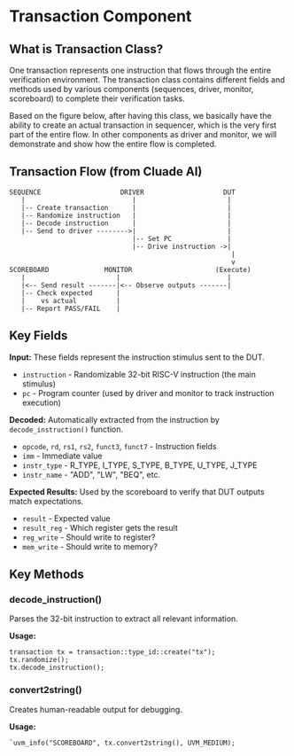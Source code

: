 # Transaction Component

## What is Transaction Class?
One transaction represents one instruction that flows through the entire verification environment. The transaction class contains different fields and methods used by various components (sequences, driver, monitor, scoreboard) to complete their verification tasks. 

Based on the figure below, after having this class, we basically have the ability to create an actual transaction in sequencer, which is the very first part of the entire flow. In other components as driver and monitor, we will demonstrate and show how the entire flow is completed.


## Transaction Flow (from Cluade AI)
```
SEQUENCE                    DRIVER                    DUT
   |                           |                       |
   |-- Create transaction      |                       |
   |-- Randomize instruction   |                       |
   |-- Decode instruction      |                       |
   |-- Send to driver -------->|                       |
                               |-- Set PC              |
                               |-- Drive instruction ->|
                                                        |
                                                        v
SCOREBOARD              MONITOR                     (Execute)
   |                       |                           |
   |<-- Send result -------|<-- Observe outputs -------|
   |-- Check expected      |
   |    vs actual          |
   |-- Report PASS/FAIL    |
```

## Key Fields

**Input:**
These fields represent the instruction stimulus sent to the DUT.
- `instruction` - Randomizable 32-bit RISC-V instruction (the main stimulus)
- `pc` - Program counter (used by driver and monitor to track instruction execution)

**Decoded:**
Automatically extracted from the instruction by `decode_instruction()` function.
- `opcode`, `rd`, `rs1`, `rs2`, `funct3`, `funct7` - Instruction fields
- `imm` - Immediate value
- `instr_type` - R_TYPE, I_TYPE, S_TYPE, B_TYPE, U_TYPE, J_TYPE
- `instr_name` - "ADD", "LW", "BEQ", etc.

**Expected Results:**
Used by the scoreboard to verify that DUT outputs match expectations.
- `result` - Expected value
- `result_reg` - Which register gets the result
- `reg_write` - Should write to register?
- `mem_write` - Should write to memory?

## Key Methods

### decode_instruction()
Parses the 32-bit instruction to extract all relevant information.

**Usage:**
```systemverilog=
transaction tx = transaction::type_id::create("tx");
tx.randomize();
tx.decode_instruction();
```

### convert2string()
Creates human-readable output for debugging.

**Usage:**
```systemverilog=
`uvm_info("SCOREBOARD", tx.convert2string(), UVM_MEDIUM);
```